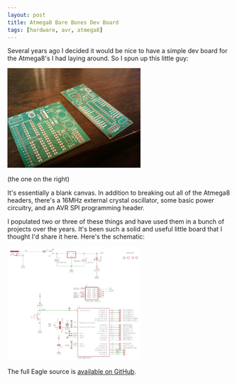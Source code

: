 ```yaml
---
layout: post
title: Atmega8 Bare Bones Dev Board
tags: [hardware, avr, atmega8]
---
```


Several years ago I decided it would be nice to have a simple dev board for
the Atmega8's I had laying around.  So I spun up this little guy:

<a href="/images/atmega8-bare-bones-board.jpg">
<img src="/images/atmega8-bare-bones-board.jpg" style="width:300px;">
</a>

(the one on the right)

It's essentially a blank canvas.  In addition to breaking out all of the
Atmega8 headers, there's a 16MHz external crystal oscillator, some basic
power circuitry, and an AVR SPI programming header.

I populated two or three of these things and have used them in a bunch of
projects over the years.  It's been such a solid and useful little board
that I thought I'd share it here.  Here's the schematic:

<a href="/images/bare_bones_atmega8_schematic.png">
<img src="/images/bare_bones_atmega8_schematic.png" style="width:300px;">
</a>

The full Eagle source is
[available on GitHub](https://github.com/mgalgs/atmega8-bare-bones).
